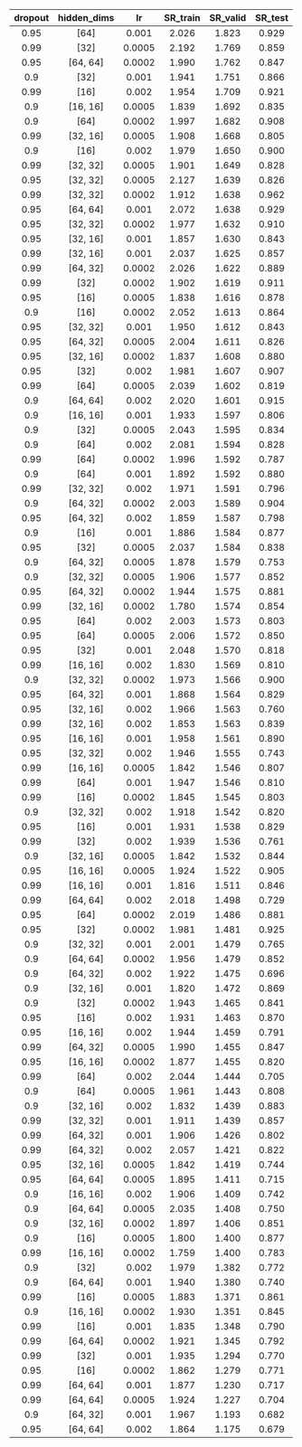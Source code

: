 | dropout | hidden_dims | lr | SR_train | SR_valid | SR_test |
|:-------:|:-----------:|:--:|:--------:|:--------:|:-------:|
| 0.95 | [64] | 0.001 | 2.026 | 1.823 | 0.929 |
| 0.99 | [32] | 0.0005 | 2.192 | 1.769 | 0.859 |
| 0.95 | [64, 64] | 0.0002 | 1.990 | 1.762 | 0.847 |
| 0.9 | [32] | 0.001 | 1.941 | 1.751 | 0.866 |
| 0.99 | [16] | 0.002 | 1.954 | 1.709 | 0.921 |
| 0.9 | [16, 16] | 0.0005 | 1.839 | 1.692 | 0.835 |
| 0.9 | [64] | 0.0002 | 1.997 | 1.682 | 0.908 |
| 0.99 | [32, 16] | 0.0005 | 1.908 | 1.668 | 0.805 |
| 0.9 | [16] | 0.002 | 1.979 | 1.650 | 0.900 |
| 0.99 | [32, 32] | 0.0005 | 1.901 | 1.649 | 0.828 |
| 0.95 | [32, 32] | 0.0005 | 2.127 | 1.639 | 0.826 |
| 0.99 | [32, 32] | 0.0002 | 1.912 | 1.638 | 0.962 |
| 0.95 | [64, 64] | 0.001 | 2.072 | 1.638 | 0.929 |
| 0.95 | [32, 32] | 0.0002 | 1.977 | 1.632 | 0.910 |
| 0.95 | [32, 16] | 0.001 | 1.857 | 1.630 | 0.843 |
| 0.99 | [32, 16] | 0.001 | 2.037 | 1.625 | 0.857 |
| 0.99 | [64, 32] | 0.0002 | 2.026 | 1.622 | 0.889 |
| 0.99 | [32] | 0.0002 | 1.902 | 1.619 | 0.911 |
| 0.95 | [16] | 0.0005 | 1.838 | 1.616 | 0.878 |
| 0.9 | [16] | 0.0002 | 2.052 | 1.613 | 0.864 |
| 0.95 | [32, 32] | 0.001 | 1.950 | 1.612 | 0.843 |
| 0.95 | [64, 32] | 0.0005 | 2.004 | 1.611 | 0.826 |
| 0.95 | [32, 16] | 0.0002 | 1.837 | 1.608 | 0.880 |
| 0.95 | [32] | 0.002 | 1.981 | 1.607 | 0.907 |
| 0.99 | [64] | 0.0005 | 2.039 | 1.602 | 0.819 |
| 0.9 | [64, 64] | 0.002 | 2.020 | 1.601 | 0.915 |
| 0.9 | [16, 16] | 0.001 | 1.933 | 1.597 | 0.806 |
| 0.9 | [32] | 0.0005 | 2.043 | 1.595 | 0.834 |
| 0.9 | [64] | 0.002 | 2.081 | 1.594 | 0.828 |
| 0.99 | [64] | 0.0002 | 1.996 | 1.592 | 0.787 |
| 0.9 | [64] | 0.001 | 1.892 | 1.592 | 0.880 |
| 0.99 | [32, 32] | 0.002 | 1.971 | 1.591 | 0.796 |
| 0.9 | [64, 32] | 0.0002 | 2.003 | 1.589 | 0.904 |
| 0.95 | [64, 32] | 0.002 | 1.859 | 1.587 | 0.798 |
| 0.9 | [16] | 0.001 | 1.886 | 1.584 | 0.877 |
| 0.95 | [32] | 0.0005 | 2.037 | 1.584 | 0.838 |
| 0.9 | [64, 32] | 0.0005 | 1.878 | 1.579 | 0.753 |
| 0.9 | [32, 32] | 0.0005 | 1.906 | 1.577 | 0.852 |
| 0.95 | [64, 32] | 0.0002 | 1.944 | 1.575 | 0.881 |
| 0.99 | [32, 16] | 0.0002 | 1.780 | 1.574 | 0.854 |
| 0.95 | [64] | 0.002 | 2.003 | 1.573 | 0.803 |
| 0.95 | [64] | 0.0005 | 2.006 | 1.572 | 0.850 |
| 0.95 | [32] | 0.001 | 2.048 | 1.570 | 0.818 |
| 0.99 | [16, 16] | 0.002 | 1.830 | 1.569 | 0.810 |
| 0.9 | [32, 32] | 0.0002 | 1.973 | 1.566 | 0.900 |
| 0.95 | [64, 32] | 0.001 | 1.868 | 1.564 | 0.829 |
| 0.95 | [32, 16] | 0.002 | 1.966 | 1.563 | 0.760 |
| 0.99 | [32, 16] | 0.002 | 1.853 | 1.563 | 0.839 |
| 0.95 | [16, 16] | 0.001 | 1.958 | 1.561 | 0.890 |
| 0.95 | [32, 32] | 0.002 | 1.946 | 1.555 | 0.743 |
| 0.99 | [16, 16] | 0.0005 | 1.842 | 1.546 | 0.807 |
| 0.99 | [64] | 0.001 | 1.947 | 1.546 | 0.810 |
| 0.99 | [16] | 0.0002 | 1.845 | 1.545 | 0.803 |
| 0.9 | [32, 32] | 0.002 | 1.918 | 1.542 | 0.820 |
| 0.95 | [16] | 0.001 | 1.931 | 1.538 | 0.829 |
| 0.99 | [32] | 0.002 | 1.939 | 1.536 | 0.761 |
| 0.9 | [32, 16] | 0.0005 | 1.842 | 1.532 | 0.844 |
| 0.95 | [16, 16] | 0.0005 | 1.924 | 1.522 | 0.905 |
| 0.99 | [16, 16] | 0.001 | 1.816 | 1.511 | 0.846 |
| 0.99 | [64, 64] | 0.002 | 2.018 | 1.498 | 0.729 |
| 0.95 | [64] | 0.0002 | 2.019 | 1.486 | 0.881 |
| 0.95 | [32] | 0.0002 | 1.981 | 1.481 | 0.925 |
| 0.9 | [32, 32] | 0.001 | 2.001 | 1.479 | 0.765 |
| 0.9 | [64, 64] | 0.0002 | 1.956 | 1.479 | 0.852 |
| 0.9 | [64, 32] | 0.002 | 1.922 | 1.475 | 0.696 |
| 0.9 | [32, 16] | 0.001 | 1.820 | 1.472 | 0.869 |
| 0.9 | [32] | 0.0002 | 1.943 | 1.465 | 0.841 |
| 0.95 | [16] | 0.002 | 1.931 | 1.463 | 0.870 |
| 0.95 | [16, 16] | 0.002 | 1.944 | 1.459 | 0.791 |
| 0.99 | [64, 32] | 0.0005 | 1.990 | 1.455 | 0.847 |
| 0.95 | [16, 16] | 0.0002 | 1.877 | 1.455 | 0.820 |
| 0.99 | [64] | 0.002 | 2.044 | 1.444 | 0.705 |
| 0.9 | [64] | 0.0005 | 1.961 | 1.443 | 0.808 |
| 0.9 | [32, 16] | 0.002 | 1.832 | 1.439 | 0.883 |
| 0.99 | [32, 32] | 0.001 | 1.911 | 1.439 | 0.857 |
| 0.99 | [64, 32] | 0.001 | 1.906 | 1.426 | 0.802 |
| 0.99 | [64, 32] | 0.002 | 2.057 | 1.421 | 0.822 |
| 0.95 | [32, 16] | 0.0005 | 1.842 | 1.419 | 0.744 |
| 0.95 | [64, 64] | 0.0005 | 1.895 | 1.411 | 0.715 |
| 0.9 | [16, 16] | 0.002 | 1.906 | 1.409 | 0.742 |
| 0.9 | [64, 64] | 0.0005 | 2.035 | 1.408 | 0.750 |
| 0.9 | [32, 16] | 0.0002 | 1.897 | 1.406 | 0.851 |
| 0.9 | [16] | 0.0005 | 1.800 | 1.400 | 0.877 |
| 0.99 | [16, 16] | 0.0002 | 1.759 | 1.400 | 0.783 |
| 0.9 | [32] | 0.002 | 1.979 | 1.382 | 0.772 |
| 0.9 | [64, 64] | 0.001 | 1.940 | 1.380 | 0.740 |
| 0.99 | [16] | 0.0005 | 1.883 | 1.371 | 0.861 |
| 0.9 | [16, 16] | 0.0002 | 1.930 | 1.351 | 0.845 |
| 0.99 | [16] | 0.001 | 1.835 | 1.348 | 0.790 |
| 0.99 | [64, 64] | 0.0002 | 1.921 | 1.345 | 0.792 |
| 0.99 | [32] | 0.001 | 1.935 | 1.294 | 0.770 |
| 0.95 | [16] | 0.0002 | 1.862 | 1.279 | 0.771 |
| 0.99 | [64, 64] | 0.001 | 1.877 | 1.230 | 0.717 |
| 0.99 | [64, 64] | 0.0005 | 1.924 | 1.227 | 0.704 |
| 0.9 | [64, 32] | 0.001 | 1.967 | 1.193 | 0.682 |
| 0.95 | [64, 64] | 0.002 | 1.864 | 1.175 | 0.679 |
